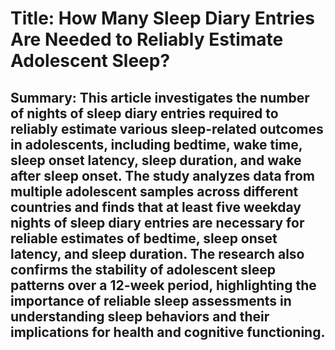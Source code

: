 # Title: How Many Sleep Diary Entries Are Needed to Reliably Estimate Adolescent Sleep?

## Summary: This article investigates the number of nights of sleep diary entries required to reliably estimate various sleep-related outcomes in adolescents, including bedtime, wake time, sleep onset latency, sleep duration, and wake after sleep onset. The study analyzes data from multiple adolescent samples across different countries and finds that at least five weekday nights of sleep diary entries are necessary for reliable estimates of bedtime, sleep onset latency, and sleep duration. The research also confirms the stability of adolescent sleep patterns over a 12-week period, highlighting the importance of reliable sleep assessments in understanding sleep behaviors and their implications for health and cognitive functioning.